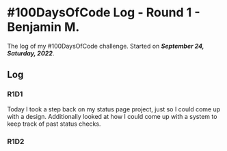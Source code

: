 # #100DaysOfCode Log - Round 1 - Benjamin M.

The log of my #100DaysOfCode challenge. Started on ___September 24, Saturday, 2022___.

## Log

### R1D1 
Today I took a step back on my status page project, just so I could come up with a design. Additionally looked at how I could come up with a system to keep track of past status checks.

### R1D2
